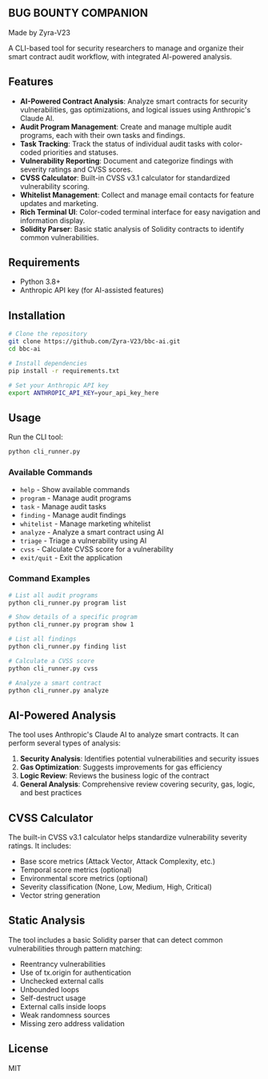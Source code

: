 ## BUG BOUNTY COMPANION 

Made by Zyra-V23

A CLI-based tool for security researchers to manage and organize their smart contract audit workflow, with integrated AI-powered analysis.

## Features

- **AI-Powered Contract Analysis**: Analyze smart contracts for security vulnerabilities, gas optimizations, and logical issues using Anthropic's Claude AI.
- **Audit Program Management**: Create and manage multiple audit programs, each with their own tasks and findings.
- **Task Tracking**: Track the status of individual audit tasks with color-coded priorities and statuses.
- **Vulnerability Reporting**: Document and categorize findings with severity ratings and CVSS scores.
- **CVSS Calculator**: Built-in CVSS v3.1 calculator for standardized vulnerability scoring.
- **Whitelist Management**: Collect and manage email contacts for feature updates and marketing.
- **Rich Terminal UI**: Color-coded terminal interface for easy navigation and information display.
- **Solidity Parser**: Basic static analysis of Solidity contracts to identify common vulnerabilities.

## Requirements

- Python 3.8+
- Anthropic API key (for AI-assisted features)

## Installation

```bash
# Clone the repository
git clone https://github.com/Zyra-V23/bbc-ai.git
cd bbc-ai

# Install dependencies
pip install -r requirements.txt

# Set your Anthropic API key
export ANTHROPIC_API_KEY=your_api_key_here
```

## Usage

Run the CLI tool:

```bash
python cli_runner.py
```

### Available Commands

- `help` - Show available commands
- `program` - Manage audit programs
- `task` - Manage audit tasks
- `finding` - Manage audit findings
- `whitelist` - Manage marketing whitelist
- `analyze` - Analyze a smart contract using AI
- `triage` - Triage a vulnerability using AI
- `cvss` - Calculate CVSS score for a vulnerability
- `exit/quit` - Exit the application

### Command Examples

```bash
# List all audit programs
python cli_runner.py program list

# Show details of a specific program
python cli_runner.py program show 1

# List all findings
python cli_runner.py finding list

# Calculate a CVSS score
python cli_runner.py cvss

# Analyze a smart contract
python cli_runner.py analyze
```

## AI-Powered Analysis

The tool uses Anthropic's Claude AI to analyze smart contracts. It can perform several types of analysis:

1. **Security Analysis**: Identifies potential vulnerabilities and security issues
2. **Gas Optimization**: Suggests improvements for gas efficiency
3. **Logic Review**: Reviews the business logic of the contract
4. **General Analysis**: Comprehensive review covering security, gas, logic, and best practices

## CVSS Calculator

The built-in CVSS v3.1 calculator helps standardize vulnerability severity ratings. It includes:

- Base score metrics (Attack Vector, Attack Complexity, etc.)
- Temporal score metrics (optional)
- Environmental score metrics (optional)
- Severity classification (None, Low, Medium, High, Critical)
- Vector string generation

## Static Analysis

The tool includes a basic Solidity parser that can detect common vulnerabilities through pattern matching:

- Reentrancy vulnerabilities
- Use of tx.origin for authentication
- Unchecked external calls
- Unbounded loops
- Self-destruct usage
- External calls inside loops
- Weak randomness sources
- Missing zero address validation

## License

MIT

